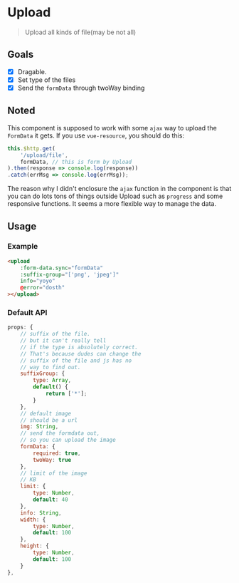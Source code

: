 # Upload

> Upload all kinds of file(may be not all)

## Goals

 * [x] Dragable.
 * [x] Set type of the files
 * [x] Send the `formData` through twoWay binding

## Noted
 This component is supposed to work with some `ajax` way to upload the `FormData` it gets. If you use `vue-resource`, you should do this:
 ```javascript
 this.$http.get(
     '/upload/file',
     formData, // this is form by Upload
 ).then(response => console.log(response))
 .catch(errMsg => console.log(errMsg));
 ```
 The reason why I didn't enclosure the `ajax` function in the component is that you can do lots tons of things outside Upload such as `progress` and some responsive functions. It seems a more flexible way to manage the data.

## Usage

### Example

```html
<upload
    :form-data.sync="formData"
    :suffix-group="['png', 'jpeg']"
    info="yoyo"
    @error="dosth"
></upload>
```
### Default API

```javascript
props: {
    // suffix of the file.
    // but it can't really tell
    // if the type is absolutely correct.
    // That's because dudes can change the
    // suffix of the file and js has no
    // way to find out.
    suffixGroup: {
        type: Array,
        default() {
            return ['*'];
        }
    },
    // default image
    // should be a url
    img: String,
    // send the formdata out,
    // so you can upload the image
    formData: {
        required: true,
        twoWay: true
    },
    // limit of the image
    // KB
    limit: {
        type: Number,
        default: 40
    },
    info: String,
    width: {
        type: Number,
        default: 100
    },
    height: {
        type: Number,
        default: 100
    }
},
```
